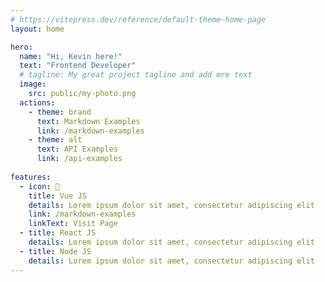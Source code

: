 ```yaml
---
# https://vitepress.dev/reference/default-theme-home-page
layout: home

hero:
  name: "Hi, Kevin here!"
  text: "Frontend Developer"
  # tagline: My great project tagline and add mre text
  image:
    src: public/my-photo.png
  actions:
    - theme: brand
      text: Markdown Examples
      link: /markdown-examples
    - theme: alt
      text: API Examples
      link: /api-examples
    
features:
  - icon: 🚀
    title: Vue JS
    details: Lorem ipsum dolor sit amet, consectetur adipiscing elit
    link: /markdown-examples
    linkText: Visit Page
  - title: React JS
    details: Lorem ipsum dolor sit amet, consectetur adipiscing elit
  - title: Node JS
    details: Lorem ipsum dolor sit amet, consectetur adipiscing elit
---
```

